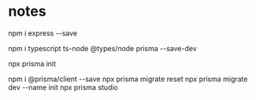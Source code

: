 # notes

npm i express --save

npm i typescript ts-node @types/node prisma --save-dev

npx prisma init

npm i @prisma/client --save
npx prisma migrate reset
npx prisma migrate dev --name init
npx prisma studio
